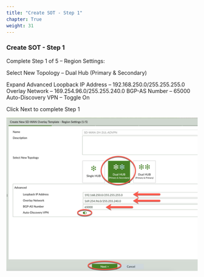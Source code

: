 ```yaml
---
title: "Create SOT - Step 1"
chapter: True
weight: 31
---
```


### Create SOT - Step 1

Complete Step 1 of 5 – Region Settings:

Select New Topology – Dual Hub (Primary & Secondary)

Expand Advanced
	Loopback IP Address – 192.168.250.0/255.255.255.0
	Overlay Network – 169.254.96.0/255.255.240.0
	BGP-AS Number – 65000
	Auto-Discovery VPN – Toggle On

Click Next to complete Step 1

![Region Settings](region_settings.png)